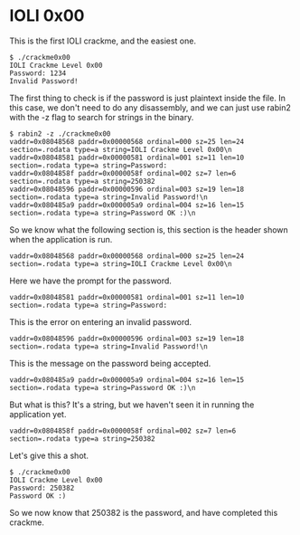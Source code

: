 IOLI 0x00
=========

This is the first IOLI crackme, and the easiest one.

```
$ ./crackme0x00
IOLI Crackme Level 0x00
Password: 1234
Invalid Password!
```

The first thing to check is if the password is just plaintext inside the file. In this case, we don't need to do any disassembly, and we can just use rabin2 with the -z flag to search for strings in the binary.

```
$ rabin2 -z ./crackme0x00
vaddr=0x08048568 paddr=0x00000568 ordinal=000 sz=25 len=24 section=.rodata type=a string=IOLI Crackme Level 0x00\n
vaddr=0x08048581 paddr=0x00000581 ordinal=001 sz=11 len=10 section=.rodata type=a string=Password:
vaddr=0x0804858f paddr=0x0000058f ordinal=002 sz=7 len=6 section=.rodata type=a string=250382
vaddr=0x08048596 paddr=0x00000596 ordinal=003 sz=19 len=18 section=.rodata type=a string=Invalid Password!\n
vaddr=0x080485a9 paddr=0x000005a9 ordinal=004 sz=16 len=15 section=.rodata type=a string=Password OK :)\n
```

So we know what the following section is, this section is the header shown when the application is run.

```
vaddr=0x08048568 paddr=0x00000568 ordinal=000 sz=25 len=24 section=.rodata type=a string=IOLI Crackme Level 0x00\n
```

Here we have the prompt for the password.

```
vaddr=0x08048581 paddr=0x00000581 ordinal=001 sz=11 len=10 section=.rodata type=a string=Password:
```

This is the error on entering an invalid password.

```
vaddr=0x08048596 paddr=0x00000596 ordinal=003 sz=19 len=18 section=.rodata type=a string=Invalid Password!\n
```

This is the message on the password being accepted.

```
vaddr=0x080485a9 paddr=0x000005a9 ordinal=004 sz=16 len=15 section=.rodata type=a string=Password OK :)\n
```

But what is this? It's a string, but we haven't seen it in running the application yet.

```
vaddr=0x0804858f paddr=0x0000058f ordinal=002 sz=7 len=6 section=.rodata type=a string=250382
```

Let's give this a shot.

```
$ ./crackme0x00
IOLI Crackme Level 0x00
Password: 250382
Password OK :)
```

So we now know that 250382 is the password, and have completed this crackme.
